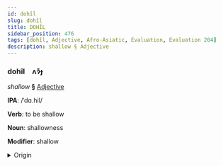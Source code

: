 ```yaml
---
id: dohîl
slug: dohîl
title: DOHÎL
sidebar_position: 476
tags: [dohîl, Adjective, Afro-Asiatic, Evaluation, Evaluation 204]
description: shallow § Adjective
---
```


### dohîl&emsp;<span kind="abugida">ʌɂ͊ɟ</span>

*shallow* **§** [Adjective](../../tags/Adjective)

**IPA**: /ˈdɑ.hil/

**Verb**: to be shallow

**Noun**: shallowness

**Modifier**: shallow

<details>
    <summary>Origin</summary>
    Arabic ضَحِل ḍaḥil /dˤaħ.ħil/<br/>
    <em>Afro-Asiatic Language Family</em>
</details>